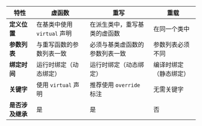 | **特性**           | **虚函数**                 | **重写**                      | **重载**                  |
|--------------------|----------------------------|-------------------------------|---------------------------|
| **定义位置**       | 在基类中使用 `virtual` 声明 | 在派生类中，重写基类的虚函数  | 在同一个类中             |
| **参数列表**       | 与重写函数的参数列表一致    | 必须与基类虚函数的参数列表一致 | 参数列表必须不同         |
| **绑定时间**       | 运行时绑定（动态绑定）      | 运行时绑定（动态绑定）         | 编译时绑定（静态绑定）    |
| **关键字**         | 使用 `virtual` 声明         | 推荐使用 `override` 标注       | 无需关键字               |
| **是否涉及继承**   | 是                         | 是                            | 否                        |

